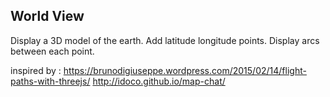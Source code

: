 ## World View

Display a 3D model of the earth.
Add latitude longitude points.
Display arcs between each point.

inspired by : 
https://brunodigiuseppe.wordpress.com/2015/02/14/flight-paths-with-threejs/
http://idoco.github.io/map-chat/